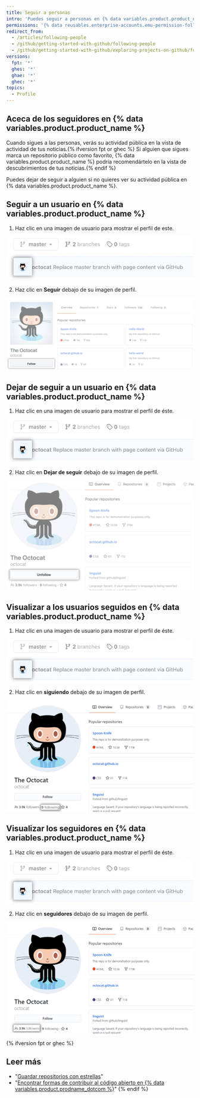 ```yaml
---
title: Seguir a personas
intro: 'Puedes seguir a personas en {% data variables.product.product_name %} para recibir notificaciones acerca de su actividad{% ifversion fpt or ghec %} y descubrir proyectos en sus comunidades{% endif %}.'
permissions: '{% data reusables.enterprise-accounts.emu-permission-follow %}'
redirect_from:
  - /articles/following-people
  - /github/getting-started-with-github/following-people
  - /github/getting-started-with-github/exploring-projects-on-github/following-people
versions:
  fpt: '*'
  ghes: '*'
  ghae: '*'
  ghec: '*'
topics:
  - Profile
---
```


## Aceca de los seguidores en {% data variables.product.product_name %}

Cuando sigues a las personas, verás su actividad pública en la vista de actividad de tus noticias.{% ifversion fpt or ghec %} Si alguien que sigues marca un repositorio público como favorito, {% data variables.product.product_name %} podría recomendártelo en la vista de descubrimientos de tus noticias.{% endif %}

Puedes dejar de seguir a alguien si no quieres ver su actividad pública en {% data variables.product.product_name %}.

## Seguir a un usuario en {% data variables.product.product_name %}

1. Haz clic en una imagen de usuario para mostrar el perfil de este.

  ![Imagen de usuario](/assets/images/help/profile/user-profile-image.png)

2. Haz clic en **Seguir** debajo de su imagen de perfil.

  ![Botón Follow user (Seguir usuario)](/assets/images/help/profile/follow-user-button.png)

## Dejar de seguir a un usuario en {% data variables.product.product_name %}

1.  Haz clic en una imagen de usuario para mostrar el perfil de éste.

  ![Imagen de usuario](/assets/images/help/profile/user-profile-image.png)

2.  Haz clic en **Dejar de seguir** debajo de su imagen de perfil.

  ![Botón de perfil de usuario](/assets/images/help/profile/user-profile-unfollow-button.png)

## Visualizar a los usuarios seguidos en {% data variables.product.product_name %}

1. Haz clic en una imagen de usuario para mostrar el perfil de éste.

  ![Imagen de usuario](/assets/images/help/profile/user-profile-image.png)

2. Haz clic en **siguiendo** debajo de su imagen de perfil.

  ![Siguiendo a usuario](/assets/images/help/profile/user-profile-following.png)

## Visualizar los seguidores en {% data variables.product.product_name %}

1. Haz clic en una imagen de usuario para mostrar el perfil de éste.

  ![Imagen de usuario](/assets/images/help/profile/user-profile-image.png)

2. Haz clic en **seguidores** debajo de su imagen de perfil.

  ![Usuario siguiendo](/assets/images/help/profile/user-profile-followers.png)



{% ifversion fpt or ghec %}
## Leer más

- "[Guardar repositorios con estrellas](/articles/saving-repositories-with-stars/)"
- "[Encontrar formas de contribuir al código abierto en {% data variables.product.prodname_dotcom %}](/github/getting-started-with-github/finding-ways-to-contribute-to-open-source-on-github)"
{% endif %}
